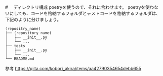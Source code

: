 #　 ディレクトリ構成
poetryを使うので、それに合わせます。
poetryを使わないにしても、コードを格納するフォルダとテストコードを格納するフォルダは、下記のように分けましょう。

```plaintext
(repositry_name)
├── (repository_name)
│   ├── __init__.py
│   └── ...
├── tests
│   ├── __init__.py
│   └── ...
└── README.md
```

参考
https://qiita.com/kobori_akira/items/aa42790354654debb655
